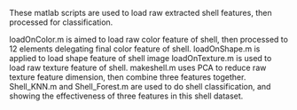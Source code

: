 These matlab scripts are used to load raw extracted shell features, then processed for classification.

loadOnColor.m is aimed to load raw color feature of shell, then processed to 12 elements delegating final color feature of shell.
loadOnShape.m is applied to load shape feature of shell image
loadOnTexture.m is used to load raw texture feature of shell.
makeshell.m uses PCA to reduce raw texture feature dimension, then combine three features together.
Shell_KNN.m and Shell_Forest.m are used to do shell classification, and showing the effectiveness of three features in this shell dataset. 
